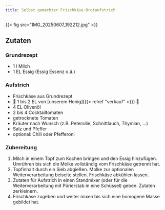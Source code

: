 ```yaml
---
title: Selbst gemachter Frischkäse-Brotaufstrich
---
```


{{< fig src="IMG_20250607_192212.jpg" >}}

## Zutaten

### Grundrezept

* 1 l Milch
* 1 EL Essig (Essig Essenz o.ä.)

### Aufstrich

* Frischkäse aus Grundrezept
* 🍯 1 bis 2 EL von [unserem Honig]({{< relref "verkauf" >}}) 🍯
* 4 EL Olivenöl
* 2 bis 4 Cocktailtomaten
* getrocknete Tomaten
* Kräuter nach Wunsch (z.B. Petersilie, Schnittlauch, Thymian, …)
* Salz und Pfeffer
* optional: Chili oder Pfefferoni

### Zubereitung

1. Milch in einem Topf zum Kochen bringen und den Essig hinzufügen. Umrühren bis sich die Molke vollständig vom Frischkäse getrennt hat.
2. Topfinhalt durch ein Sieb abgießen. Molke zur optionalen Weiterverarbeitung beiseite stellen. Frischkäse abkühlen lassen.
3. Zutaten für Aufstrich in einen Standmixer (oder für die Weiterverarbeitung mit Pürierstab in eine Schüssel) geben. Zutaten zerkleinern. 
4. Frischkäse zugeben und weiter mixen bis sich eine homogene Masse gebildet hat.
